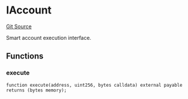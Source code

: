 # IAccount
[Git Source](https://github.com/NaniDAO/accounts/blob/e8688d40b41a4f91d7244ea40c12251a38f039f2/src/authority/Guard.sol)

Smart account execution interface.


## Functions
### execute


```solidity
function execute(address, uint256, bytes calldata) external payable returns (bytes memory);
```


